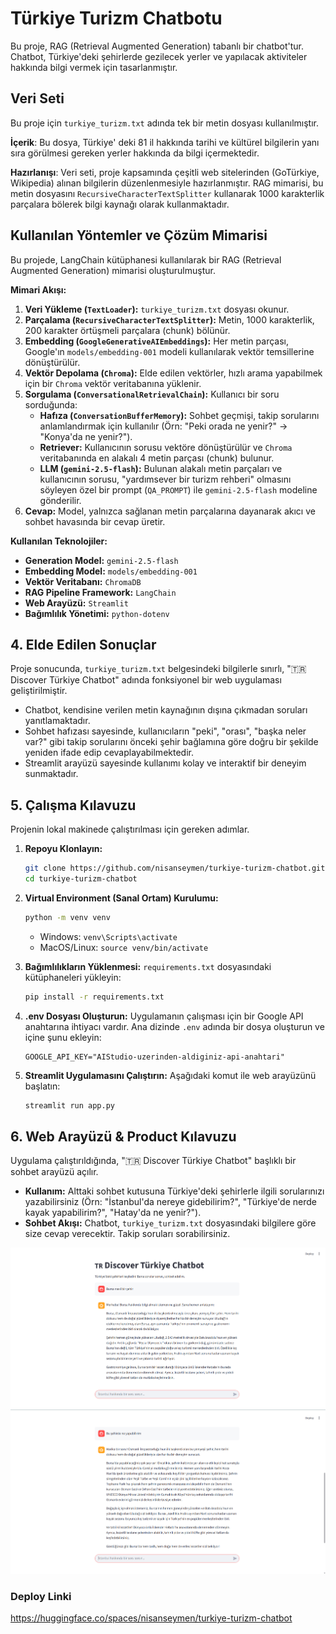 # Türkiye Turizm Chatbotu

Bu proje, RAG (Retrieval Augmented Generation) tabanlı bir chatbot'tur. Chatbot, Türkiye'deki şehirlerde gezilecek yerler ve yapılacak aktiviteler hakkında bilgi vermek için tasarlanmıştır. 

## Veri Seti

Bu proje için `turkiye_turizm.txt`  adında tek bir metin dosyası kullanılmıştır.

**İçerik**: Bu dosya, Türkiye' deki 81 il hakkında tarihi ve kültürel bilgilerin yanı sıra görülmesi gereken yerler hakkında da bilgi içermektedir.

**Hazırlanışı**: Veri seti, proje kapsamında çeşitli web sitelerinden (GoTürkiye, Wikipedia) alınan bilgilerin düzenlenmesiyle hazırlanmıştır. RAG mimarisi, bu metin dosyasını `RecursiveCharacterTextSplitter` kullanarak 1000 karakterlik parçalara bölerek bilgi kaynağı olarak kullanmaktadır.

## Kullanılan Yöntemler ve Çözüm Mimarisi

Bu projede, LangChain kütüphanesi kullanılarak bir RAG (Retrieval Augmented Generation) mimarisi oluşturulmuştur.

**Mimari Akışı:**

1.  **Veri Yükleme (`TextLoader`):** `turkiye_turizm.txt` dosyası okunur.
2.  **Parçalama (`RecursiveCharacterTextSplitter`):** Metin, 1000 karakterlik, 200 karakter örtüşmeli parçalara (chunk) bölünür.
3.  **Embedding (`GoogleGenerativeAIEmbeddings`):** Her metin parçası, Google'ın `models/embedding-001` modeli kullanılarak vektör temsillerine dönüştürülür.
4.  **Vektör Depolama (`Chroma`):** Elde edilen vektörler, hızlı arama yapabilmek için bir `Chroma` vektör veritabanına yüklenir.
5.  **Sorgulama (`ConversationalRetrievalChain`):** Kullanıcı bir soru sorduğunda:
    * **Hafıza (`ConversationBufferMemory`):** Sohbet geçmişi, takip sorularını anlamlandırmak için kullanılır (Örn: "Peki orada ne yenir?" -> "Konya'da ne yenir?").
    * **Retriever:** Kullanıcının sorusu vektöre dönüştürülür ve `Chroma` veritabanında en alakalı 4 metin parçası (chunk) bulunur.
    * **LLM (`gemini-2.5-flash`):** Bulunan alakalı metin parçaları ve kullanıcının sorusu, "yardımsever bir turizm rehberi" olmasını söyleyen özel bir prompt (`QA_PROMPT`) ile `gemini-2.5-flash` modeline gönderilir.
6.  **Cevap:** Model, yalnızca sağlanan metin parçalarına dayanarak akıcı ve sohbet havasında bir cevap üretir.

**Kullanılan Teknolojiler:**

* **Generation Model:** `gemini-2.5-flash`
* **Embedding Model:** `models/embedding-001`
* **Vektör Veritabanı:** `ChromaDB`
* **RAG Pipeline Framework:** `LangChain`
* **Web Arayüzü:** `Streamlit`
* **Bağımlılık Yönetimi:** `python-dotenv`

## 4. Elde Edilen Sonuçlar

Proje sonucunda, `turkiye_turizm.txt`  belgesindeki bilgilerle sınırlı, "🇹🇷 Discover Türkiye Chatbot" adında fonksiyonel bir web uygulaması geliştirilmiştir.

* Chatbot, kendisine verilen metin kaynağının dışına çıkmadan soruları yanıtlamaktadır.
* Sohbet hafızası sayesinde, kullanıcıların "peki", "orası", "başka neler var?" gibi takip sorularını önceki şehir bağlamına göre doğru bir şekilde yeniden ifade edip cevaplayabilmektedir.
* Streamlit arayüzü sayesinde kullanımı kolay ve interaktif bir deneyim sunmaktadır.

## 5. Çalışma Kılavuzu

Projenin lokal makinede çalıştırılması için gereken adımlar.

1.  **Repoyu Klonlayın:**
    ```bash
    git clone https://github.com/nisanseymen/turkiye-turizm-chatbot.git
    cd turkiye-turizm-chatbot
    ```

2.  **Virtual Environment (Sanal Ortam) Kurulumu:**
    ```bash
    python -m venv venv
    ```
    * Windows: `venv\Scripts\activate`
    * MacOS/Linux: `source venv/bin/activate`

3.  **Bağımlılıkların Yüklenmesi:**
    `requirements.txt` dosyasındaki kütüphaneleri yükleyin:
    ```bash
    pip install -r requirements.txt
    ```

4.  **.env Dosyası Oluşturun:**
    Uygulamanın çalışması için bir Google API anahtarına ihtiyacı vardır. Ana dizinde `.env` adında bir dosya oluşturun ve içine şunu ekleyin:
    ```
    GOOGLE_API_KEY="AIStudio-uzerinden-aldiginiz-api-anahtari"
    ```

5.  **Streamlit Uygulamasını Çalıştırın:**
    Aşağıdaki komut ile web arayüzünü başlatın:
    ```bash
    streamlit run app.py
    ```

## 6. Web Arayüzü & Product Kılavuzu

Uygulama çalıştırıldığında, "🇹🇷 Discover Türkiye Chatbot" başlıklı bir sohbet arayüzü açılır.

* **Kullanım:** Alttaki sohbet kutusuna Türkiye'deki şehirlerle ilgili sorularınızı yazabilirsiniz (Örn: "İstanbul'da nereye gidebilirim?", "Türkiye'de nerde kayak yapabilirim?", "Hatay'da ne yenir?").
* **Sohbet Akışı:** Chatbot, `turkiye_turizm.txt`  dosyasındaki bilgilere göre size cevap verecektir. Takip soruları sorabilirsiniz.

![Chatbot Arayüzü](arayuz-1.png)
![Chatbot Arayüzü](arayuz-2.png)

### Deploy Linki
https://huggingface.co/spaces/nisanseymen/turkiye-turizm-chatbot
